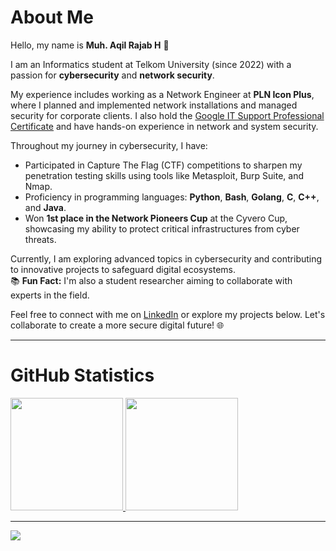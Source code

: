 # About Me

Hello, my name is **Muh. Aqil Rajab H** 👋<br />

I am an Informatics student at Telkom University (since 2022) with a passion for **cybersecurity** and **network security**.<br />

My experience includes working as a Network Engineer at **PLN Icon Plus**, where I planned and implemented network installations and managed security for corporate clients. I also hold the [Google IT Support Professional Certificate](https://coursera.org/share/e21f2c6907c5f2e3cdc12ff6f3ba119a) and have hands-on experience in network and system security.  

Throughout my journey in cybersecurity, I have:
- Participated in Capture The Flag (CTF) competitions to sharpen my penetration testing skills using tools like Metasploit, Burp Suite, and Nmap.
- Proficiency in programming languages: **Python**, **Bash**, **Golang**, **C**, **C++**, and **Java**.
- Won **1st place in the Network Pioneers Cup** at the Cyvero Cup, showcasing my ability to protect critical infrastructures from cyber threats.

Currently, I am exploring advanced topics in cybersecurity and contributing to innovative projects to safeguard digital ecosystems.  
📚 **Fun Fact:** I'm also a student researcher aiming to collaborate with experts in the field.  

Feel free to connect with me on [LinkedIn](https://www.linkedin.com/in/muh-aqil-rajab-h/) or explore my projects below. Let's collaborate to create a more secure digital future! 🌐

---

# GitHub Statistics

<p align="left">
<a href="https://github.com/m4rhz">
  <img height="180em" src="https://github-readme-stats-eight-theta.vercel.app/api?username=m4rhz&show_icons=true&theme=algolia&include_all_commits=true&count_private=true"/>
  <img height="180em" src="https://github-readme-stats-eight-theta.vercel.app/api/top-langs/?username=m4rhz&layout=compact&theme=algolia"/>
</a>
</p>

---

<img src="https://user-images.githubusercontent.com/73097560/115834477-dbab4500-a447-11eb-908a-139a6edaec5c.gif">
